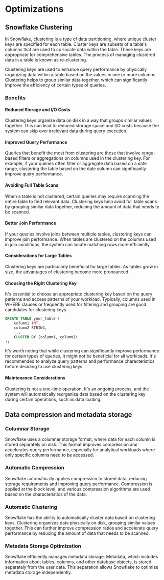 # Optimizations

## Snowflake Clustering

In Snowflake, clustering is a type of data partitioning, where unique cluster keys are specified for each table. Cluster keys are subsets of a table's columns that are used to co-locate data within the table. These keys are appropriate for comprehensive tables. The process of managing clustered data in a table is known as re-clustering.

Clustering keys are used to enhance query performance by physically organizing data within a table based on the values in one or more columns. Clustering helps to group similar data together, which can significantly improve the efficiency of certain types of queries. 

### Benefits

#### Reduced Storage and I/O Costs

Clustering keys organize data on disk in a way that groups similar values together. This can lead to reduced storage space and I/O costs because the system can skip over irrelevant data during query execution.

#### Improved Query Performance

Queries that benefit the most from clustering are those that involve range-based filters or aggregations on columns used in the clustering key. For example, if your queries often filter or aggregate data based on a date range, clustering the table based on the date column can significantly improve query performance.

#### Avoiding Full Table Scans

When a table is not clustered, certain queries may require scanning the entire table to find relevant data. Clustering keys help avoid full table scans by grouping similar data together, reducing the amount of data that needs to be scanned.

#### Better Join Performance

If your queries involve joins between multiple tables, clustering keys can improve join performance. When tables are clustered on the columns used in join conditions, the system can locate matching rows more efficiently.

#### Considerations for Large Tables

Clustering keys are particularly beneficial for large tables. As tables grow in size, the advantages of clustering become more pronounced.

#### Choosing the Right Clustering Key

It's essential to choose an appropriate clustering key based on the query patterns and access patterns of your workload. Typically, columns used in WHERE clauses or frequently used for filtering and grouping are good candidates for clustering keys.

```sql
CREATE TABLE your_table (
    column1 INT,
    column2 STRING,
    ...
    CLUSTER BY (column1, column2) 
);
```

It's worth noting that while clustering can significantly improve performance for certain types of queries, it might not be beneficial for all workloads. It's recommended to analyze query patterns and performance characteristics before deciding to use clustering keys.

#### Maintenance Considerations

Clustering is not a one-time operation. It's an ongoing process, and the system will automatically reorganize data based on the clustering key during certain operations, such as data loading.

## Data compression and metadata storage

### Columnar Storage

Snowflake uses a columnar storage format, where data for each column is stored separately on disk. This format improves compression and accelerates query performance, especially for analytical workloads where only specific columns need to be accessed.

### Automatic Compression

Snowflake automatically applies compression to stored data, reducing storage requirements and improving query performance. Compression is applied at the block level, and various compression algorithms are used based on the characteristics of the data.

### Automatic Clustering

Snowflake has the ability to automatically cluster data based on clustering keys. Clustering organizes data physically on disk, grouping similar values together. This can further improve compression ratios and accelerate query performance by reducing the amount of data that needs to be scanned.

### Metadata Storage Optimization

Snowflake efficiently manages metadata storage. Metadata, which includes information about tables, columns, and other database objects, is stored separately from the user data. This separation allows Snowflake to optimize metadata storage independently.
